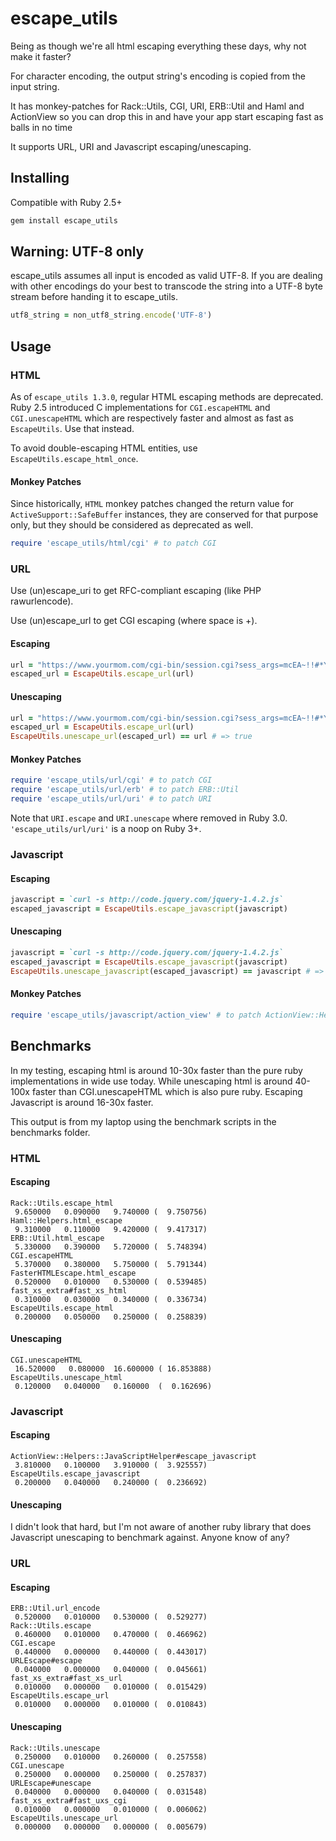# escape_utils

Being as though we're all html escaping everything these days, why not make it faster?

For character encoding, the output string's encoding is copied from the input string.

It has monkey-patches for Rack::Utils, CGI, URI, ERB::Util and Haml and ActionView so you can drop this in and have your app start escaping fast as balls in no time

It supports URL, URI and Javascript escaping/unescaping.

## Installing

Compatible with Ruby 2.5+

``` sh
gem install escape_utils
```

## Warning: UTF-8 only

escape_utils assumes all input is encoded as valid UTF-8. If you are dealing with other encodings do your best to transcode the string into a UTF-8 byte stream before handing it to escape_utils.


``` ruby
utf8_string = non_utf8_string.encode('UTF-8')
```

## Usage

### HTML

As of `escape_utils 1.3.0`, regular HTML escaping methods are deprecated. Ruby 2.5 introduced C implementations for `CGI.escapeHTML` and `CGI.unescapeHTML` which are respectively faster and almost as fast as `EscapeUtils`. Use that instead.

To avoid double-escaping HTML entities, use `EscapeUtils.escape_html_once`.

#### Monkey Patches

Since historically, `HTML` monkey patches changed the return value for `ActiveSupport::SafeBuffer` instances, they are conserved for that purpose only, but they should be considered as deprecated as well.

``` ruby
require 'escape_utils/html/cgi' # to patch CGI
```

### URL

Use (un)escape_uri to get RFC-compliant escaping (like PHP rawurlencode).

Use (un)escape_url to get CGI escaping (where space is +).

#### Escaping

``` ruby
url = "https://www.yourmom.com/cgi-bin/session.cgi?sess_args=mcEA~!!#*YH*>@!U"
escaped_url = EscapeUtils.escape_url(url)
```

#### Unescaping

``` ruby
url = "https://www.yourmom.com/cgi-bin/session.cgi?sess_args=mcEA~!!#*YH*>@!U"
escaped_url = EscapeUtils.escape_url(url)
EscapeUtils.unescape_url(escaped_url) == url # => true
```

#### Monkey Patches

``` ruby
require 'escape_utils/url/cgi' # to patch CGI
require 'escape_utils/url/erb' # to patch ERB::Util
require 'escape_utils/url/uri' # to patch URI
```

Note that `URI.escape` and `URI.unescape` where removed in Ruby 3.0. `'escape_utils/url/uri'` is a noop on Ruby 3+.

### Javascript

#### Escaping

``` ruby
javascript = `curl -s http://code.jquery.com/jquery-1.4.2.js`
escaped_javascript = EscapeUtils.escape_javascript(javascript)
```

#### Unescaping

``` ruby
javascript = `curl -s http://code.jquery.com/jquery-1.4.2.js`
escaped_javascript = EscapeUtils.escape_javascript(javascript)
EscapeUtils.unescape_javascript(escaped_javascript) == javascript # => true
```

#### Monkey Patches

``` ruby
require 'escape_utils/javascript/action_view' # to patch ActionView::Helpers::JavaScriptHelper
```

## Benchmarks

In my testing, escaping html is around 10-30x faster than the pure ruby implementations in wide use today.
While unescaping html is around 40-100x faster than CGI.unescapeHTML which is also pure ruby.
Escaping Javascript is around 16-30x faster.

This output is from my laptop using the benchmark scripts in the benchmarks folder.

### HTML

#### Escaping

```
Rack::Utils.escape_html
 9.650000   0.090000   9.740000 (  9.750756)
Haml::Helpers.html_escape
 9.310000   0.110000   9.420000 (  9.417317)
ERB::Util.html_escape
 5.330000   0.390000   5.720000 (  5.748394)
CGI.escapeHTML
 5.370000   0.380000   5.750000 (  5.791344)
FasterHTMLEscape.html_escape
 0.520000   0.010000   0.530000 (  0.539485)
fast_xs_extra#fast_xs_html
 0.310000   0.030000   0.340000 (  0.336734)
EscapeUtils.escape_html
 0.200000   0.050000   0.250000 (  0.258839)
```

#### Unescaping

```
CGI.unescapeHTML
 16.520000   0.080000  16.600000 ( 16.853888)
EscapeUtils.unescape_html
 0.120000   0.040000   0.160000  (  0.162696)
```

### Javascript

#### Escaping

```
ActionView::Helpers::JavaScriptHelper#escape_javascript
 3.810000   0.100000   3.910000 (  3.925557)
EscapeUtils.escape_javascript
 0.200000   0.040000   0.240000 (  0.236692)
```

#### Unescaping

I didn't look that hard, but I'm not aware of another ruby library that does Javascript unescaping to benchmark against. Anyone know of any?

### URL

#### Escaping

```
ERB::Util.url_encode
 0.520000   0.010000   0.530000 (  0.529277)
Rack::Utils.escape
 0.460000   0.010000   0.470000 (  0.466962)
CGI.escape
 0.440000   0.000000   0.440000 (  0.443017)
URLEscape#escape
 0.040000   0.000000   0.040000 (  0.045661)
fast_xs_extra#fast_xs_url
 0.010000   0.000000   0.010000 (  0.015429)
EscapeUtils.escape_url
 0.010000   0.000000   0.010000 (  0.010843)
```

#### Unescaping

```
Rack::Utils.unescape
 0.250000   0.010000   0.260000 (  0.257558)
CGI.unescape
 0.250000   0.000000   0.250000 (  0.257837)
URLEscape#unescape
 0.040000   0.000000   0.040000 (  0.031548)
fast_xs_extra#fast_uxs_cgi
 0.010000   0.000000   0.010000 (  0.006062)
EscapeUtils.unescape_url
 0.000000   0.000000   0.000000 (  0.005679)
```
